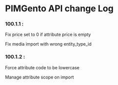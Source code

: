 # PIMGento API change Log

### 100.1.1 :
Fix price set to 0 if attribute price is empty

Fix media import with wrong entity_type_id

### 100.1.2 :
Force attribute code to be lowercase

Manage attribute scope on import
